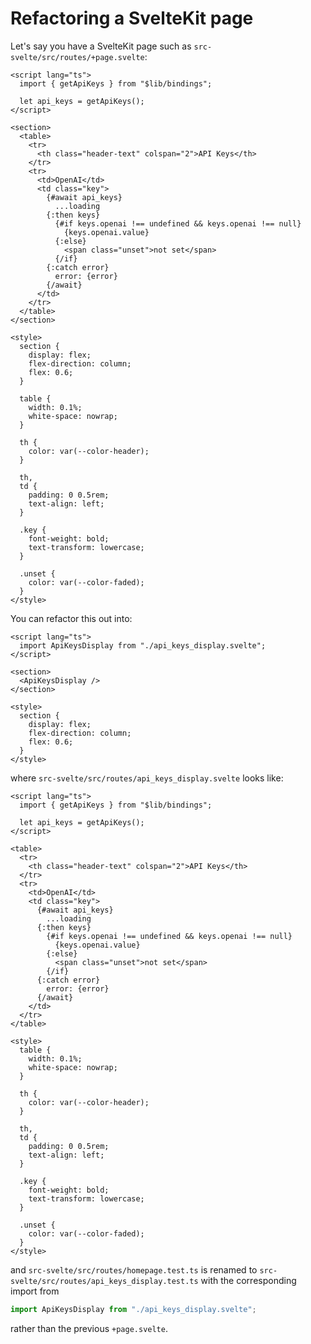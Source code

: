 # Refactoring a SvelteKit page

Let's say you have a SvelteKit page such as `src-svelte/src/routes/+page.svelte`:

```svelte
<script lang="ts">
  import { getApiKeys } from "$lib/bindings";

  let api_keys = getApiKeys();
</script>

<section>
  <table>
    <tr>
      <th class="header-text" colspan="2">API Keys</th>
    </tr>
    <tr>
      <td>OpenAI</td>
      <td class="key">
        {#await api_keys}
          ...loading
        {:then keys}
          {#if keys.openai !== undefined && keys.openai !== null}
            {keys.openai.value}
          {:else}
            <span class="unset">not set</span>
          {/if}
        {:catch error}
          error: {error}
        {/await}
      </td>
    </tr>
  </table>
</section>

<style>
  section {
    display: flex;
    flex-direction: column;
    flex: 0.6;
  }

  table {
    width: 0.1%;
    white-space: nowrap;
  }

  th {
    color: var(--color-header);
  }

  th,
  td {
    padding: 0 0.5rem;
    text-align: left;
  }

  .key {
    font-weight: bold;
    text-transform: lowercase;
  }

  .unset {
    color: var(--color-faded);
  }
</style>

```

You can refactor this out into:

```svelte
<script lang="ts">
  import ApiKeysDisplay from "./api_keys_display.svelte";
</script>

<section>
  <ApiKeysDisplay />
</section>

<style>
  section {
    display: flex;
    flex-direction: column;
    flex: 0.6;
  }
</style>

```

where `src-svelte/src/routes/api_keys_display.svelte` looks like:

```svelte
<script lang="ts">
  import { getApiKeys } from "$lib/bindings";

  let api_keys = getApiKeys();
</script>

<table>
  <tr>
    <th class="header-text" colspan="2">API Keys</th>
  </tr>
  <tr>
    <td>OpenAI</td>
    <td class="key">
      {#await api_keys}
        ...loading
      {:then keys}
        {#if keys.openai !== undefined && keys.openai !== null}
          {keys.openai.value}
        {:else}
          <span class="unset">not set</span>
        {/if}
      {:catch error}
        error: {error}
      {/await}
    </td>
  </tr>
</table>

<style>
  table {
    width: 0.1%;
    white-space: nowrap;
  }

  th {
    color: var(--color-header);
  }

  th,
  td {
    padding: 0 0.5rem;
    text-align: left;
  }

  .key {
    font-weight: bold;
    text-transform: lowercase;
  }

  .unset {
    color: var(--color-faded);
  }
</style>

```

and `src-svelte/src/routes/homepage.test.ts` is renamed to `src-svelte/src/routes/api_keys_display.test.ts` with the corresponding import from

```ts
import ApiKeysDisplay from "./api_keys_display.svelte";
```

rather than the previous `+page.svelte`.

